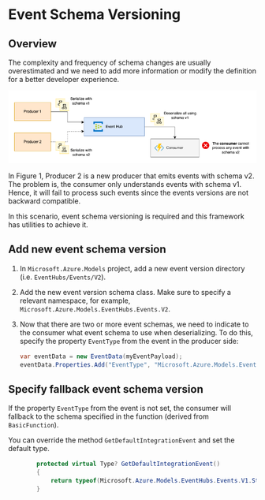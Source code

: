 # Event Schema Versioning

## Overview

The complexity and frequency of schema changes are usually overestimated and we need to add
more information or modify the definition for a better developer experience.

![Event Schema Versioning](./assets/event-schema-versioning.png)

In Figure 1, Producer 2 is a new producer that emits events with schema v2. The problem is, the
consumer only understands events with schema v1. Hence, it will fail to process such events since
the events versions are not backward compatible.

In this scenario, event schema versioning is required and this framework has utilities to achieve it.

## Add new event schema version

1. In `Microsoft.Azure.Models` project, add a new event version directory (i.e. `EventHubs/Events/V2`).

1. Add the new event version schema class. Make sure to specify a relevant namespace, for example,
`Microsoft.Azure.Models.EventHubs.Events.V2`.

1. Now that there are two or more event schemas, we need to indicate to the consumer what event schema to
use when deserializing. To do this, specify the property `EventType` from the event in the producer side:

    ```c#
    var eventData = new EventData(myEventPayload);
    eventData.Properties.Add("EventType", "Microsoft.Azure.Models.EventHubs.Events.V2.StreamingDataChanged"); // or use typeof keyword referencing the new class name (of v2)
    ```

## Specify fallback event schema version

If the property `EventType` from the event is not set, the consumer will fallback to the schema specified in
the function (derived from `BasicFunction`).

You can override the method `GetDefaultIntegrationEvent` and set the default type.

```c#
        protected virtual Type? GetDefaultIntegrationEvent()
        {
            return typeof(Microsoft.Azure.Models.EventHubs.Events.V1.StreamingDataChanged);
        }
```
